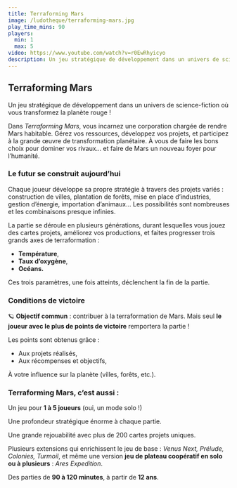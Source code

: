 ```yaml
---
title: Terraforming Mars
image: /ludotheque/terraforming-mars.jpg
play_time_mins: 90
players:
  min: 1
  max: 5
video: https://www.youtube.com/watch?v=r0EwRhyicyo
description: Un jeu stratégique de développement dans un univers de science-fiction
---
```


## **Terraforming Mars**

Un jeu stratégique de développement dans un univers de science-fiction où vous transformez la planète rouge !

Dans *Terraforming Mars*, vous incarnez une corporation chargée de rendre Mars habitable. Gérez vos ressources, développez vos projets, et participez à la grande œuvre de transformation planétaire. À vous de faire les bons choix pour dominer vos rivaux... et faire de Mars un nouveau foyer pour l’humanité.

### **Le futur se construit aujourd’hui**

Chaque joueur développe sa propre stratégie à travers des projets variés : construction de villes, plantation de forêts, mise en place d’industries, gestion d’énergie, importation d’animaux… Les possibilités sont nombreuses et les combinaisons presque infinies.

La partie se déroule en plusieurs générations, durant lesquelles vous jouez des cartes projets, améliorez vos productions, et faites progresser trois grands axes de terraformation :

- **Température**,
- **Taux d’oxygène**,
- **Océans.**

Ces trois paramètres, une fois atteints, déclenchent la fin de la partie.

### **Conditions de victoire**

🪐 **Objectif commun** : contribuer à la terraformation de Mars. Mais seul **le joueur avec le plus de points de victoire** remportera la partie !

Les points sont obtenus grâce :

- Aux projets réalisés,
- Aux récompenses et objectifs,

À votre influence sur la planète (villes, forêts, etc.).

### **Terraforming Mars, c’est aussi :**

Un jeu pour **1 à 5 joueurs** (oui, un mode solo !)

Une profondeur stratégique énorme à chaque partie.

Une grande rejouabilité avec plus de 200 cartes projets uniques.

Plusieurs extensions qui enrichissent le jeu de base : *Venus Next, Prélude, Colonies, Turmoil*, et même une version **jeu de plateau coopératif en solo ou à plusieurs** : *Ares Expedition*.

Des parties de **90 à 120 minutes**, à partir de **12 ans**.
